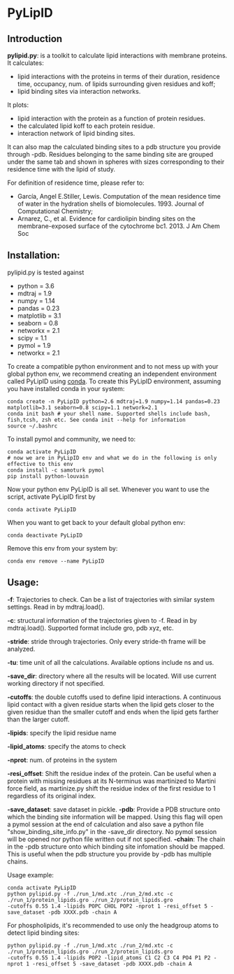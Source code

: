 # PyLipID

## Introduction 
**pylipid.py**: is a toolkit to calculate lipid interactions with membrane proteins. 
It calculates: 
- lipid interactions with the proteins in terms of their duration, residence time, occupancy, num. of lipids surrounding given residues and koff;
- lipid binding sites via interaction networks. 

It plots:
- lipid interaction with the protein as a function of protein residues. 
- the calculated lipid koff to each protein residue. 
- interaction network of lipid binding sites. 

It can also map the calculated binding sites to a pdb structure you provide through -pdb. Residues belonging to the same binding site are grouped under the same tab and shown in spheres with sizes corresponding to their residence time with the lipid of study.  

For definition of residence time, please refer to:
- García, Angel E.Stiller, Lewis. Computation of the mean residence time of water in the hydration shells of biomolecules. 1993. Journal of Computational Chemistry;
- Arnarez, C., et al. Evidence for cardiolipin binding sites on the membrane-exposed surface of the cytochrome bc1. 2013. J Am Chem Soc

## Installation:
pylipid.py is tested against 
- python = 3.6
- mdtraj = 1.9
- numpy = 1.14
- pandas = 0.23
- matplotlib = 3.1
- seaborn = 0.8
- networkx = 2.1
- scipy = 1.1
- pymol = 1.9
- networkx = 2.1

To create a compatible python environment and to not mess up with your global python env, we recommend creating an independent environment called PyLipID using [conda](https://www.anaconda.com/distribution/). 
To create this PyLipID environment, assuming you have installed conda in your system:
```
conda create -n PyLipID python=2.6 mdtraj=1.9 numpy=1.14 pandas=0.23 matplotlib=3.1 seaborn=0.8 scipy=1.1 network=2.1
conda init bash # your shell name. Supported shells include bash, fish,tcsh, zsh etc. See conda init --help for information
source ~/.bashrc
```
To install pymol and community, we need to:
```
conda activate PyLipID 
# now we are in PyLipID env and what we do in the following is only effective to this env
conda install -c samoturk pymol
pip install python-louvain
```
Now your python env PyLipID is all set. Whenever you want to use the script, activate PyLipID first by
```
conda activate PyLipID
```
When you want to get back to your default global python env:
``` 
conda deactivate PyLipID
```
Remove this env from your system by:
```
conda env remove --name PyLipID
```

## Usage:

**-f**: Trajectories to check. Can be a list of trajectories with similar system settings. Read in by mdtraj.load().

**-c**: structural information of the trajectories given to -f. Read in by mdtraj.load(). Supported format include gro, pdb xyz, etc. 

**-stride**: stride through trajectories. Only every stride-th frame will be analyzed.

**-tu**: time unit of all the calculations. Available options include ns and us. 

**-save_dir**: directory where all the results will be located. Will use current working directory if not specified. 

**-cutoffs**: the double cutoffs used to define lipid interactions. A continuous lipid contact with a given residue starts when the lipid
gets closer to the given residue than the smaller cutoff and ends when the lipid gets farther than the larger cutoff. 

**-lipids**: specify the lipid residue name 

**-lipid_atoms**: specify the atoms to check

**-nprot**: num. of proteins in the system

**-resi_offset**: Shift the residue index of the protein. Can be useful when a protein with missing residues at its N-terminus was martinized 
to Martini force field, as martinize.py shift the residue index of the first residue to 1 regardless of its original index. 

**-save_dataset**: save dataset in pickle. 
**-pdb**: Provide a PDB structure onto which the binding site information will be mapped. Using this flag will open a pymol session at the end of calculation and also save a python file "show_binding_site_info.py" in the -save_dir directory. No pymol session will be opened nor python file written out if not specified.
**-chain**: The chain in the -pdb structure onto which binding site infomation should be mapped. This is useful when the pdb structure you provide by -pdb has multiple chains. 

Usage example: 
```
conda activate PyLipID
python pylipid.py -f ./run_1/md.xtc ./run_2/md.xtc -c ./run_1/protein_lipids.gro ./run_2/protein_lipids.gro 
-cutoffs 0.55 1.4 -lipids POPC CHOL POP2 -nprot 1 -resi_offset 5 -save_dataset -pdb XXXX.pdb -chain A
```
For phospholipids, it's recommended to use only the headgroup atoms to detect lipid binding sites:
```
python pylipid.py -f ./run_1/md.xtc ./run_2/md.xtc -c ./run_1/protein_lipids.gro ./run_2/protein_lipids.gro 
-cutoffs 0.55 1.4 -lipids POP2 -lipid_atoms C1 C2 C3 C4 PO4 P1 P2 -nprot 1 -resi_offset 5 -save_dataset -pdb XXXX.pdb -chain A
```

